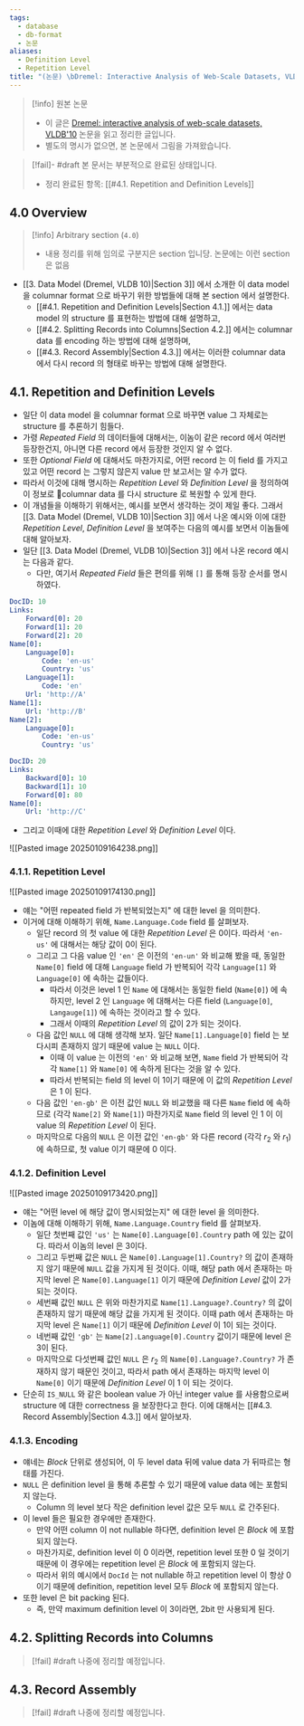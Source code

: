 ```yaml
---
tags:
  - database
  - db-format
  - 논문
aliases:
  - Definition Level
  - Repetition Level
title: "(논문) \bDremel: Interactive Analysis of Web-Scale Datasets, VLDB 2010 (4. Nested Columnar Storage)"
---
```

> [!info] 원본 논문
> - 이 글은 [Dremel: interactive analysis of web-scale datasets, VLDB'10](https://dl.acm.org/doi/10.14778/1920841.1920886) 논문을 읽고 정리한 글입니다.
> - 별도의 명시가 없으면, 본 논문에서 그림을 가져왔습니다.

> [!fail]- #draft 본 문서는 부분적으로 완료된 상태입니다.
> - 정리 완료된 항목: [[#4.1. Repetition and Definition Levels]]

## 4.0 Overview

> [!info] Arbitrary section (`4.0`)
> - 내용 정리를 위해 임의로 구분지은 section 입니당. 논문에는 이런 section 은 없음

- [[3. Data Model (Dremel, VLDB 10)|Section 3]] 에서 소개한 이 data model 을 columnar format 으로 바꾸기 위한 방법들에 대해 본 section 에서 설명한다.
	- [[#4.1. Repetition and Definition Levels|Section 4.1.]] 에서는 data model 의 structure 를 표현하는 방법에 대해 설명하고,
	- [[#4.2. Splitting Records into Columns|Section 4.2.]] 에서는 columnar data 를 encoding 하는 방법에 대해 설명하며,
	- [[#4.3. Record Assembly|Section 4.3.]] 에서는 이러한 columnar data 에서 다시 record 의 형태로 바꾸는 방법에 대해 설명한다.

## 4.1. Repetition and Definition Levels

- 일단 이 data model 을 columnar format 으로 바꾸면 value 그 자체로는 structure 를 추론하기 힘들다.
- 가령 *Repeated Field* 의 데이터들에 대해서는, 이놈이 같은 record 에서 여러번 등장한건지, 아니면 다른 record 에서 등장한 것인지 알 수 없다.
- 또한 *Optional Field* 에 대해서도 마찬가지로, 어떤 record 는 이 field 를 가지고 있고 어떤 record 는 그렇지 않은지 value 만 보고서는 알 수가 없다.
- 따라서 이것에 대해 명시하는 *Repetition Level* 와 *Definition Level* 을 정의하여 이 정보로 columnar data 를 다시 structure 로 복원할 수 있게 한다.
- 이 개념들을 이해하기 위해서는, 예시를 보면서 생각하는 것이 제일 좋다. 그래서 [[3. Data Model (Dremel, VLDB 10)|Section 3]] 에서 나온 예시와 이에 대한 *Repetition Level*, *Definition Level* 을 보여주는 다음의 예시를 보면서 이놈들에 대해 알아보자.
- 일단 [[3. Data Model (Dremel, VLDB 10)|Section 3]] 에서 나온 record 예시는 다음과 같다.
	- 다만, 여기서 *Repeated Field* 들은 편의를 위해 `[]` 를 통해 등장 순서를 명시하였다.

```YAML
DocID: 10
Links:
	Forward[0]: 20
	Forward[1]: 20
	Forward[2]: 20
Name[0]:
	Language[0]:
		Code: 'en-us'
		Country: 'us'
	Language[1]:
		Code: 'en'
	Url: 'http://A'
Name[1]:
	Url: 'http://B'
Name[2]:
	Language[0]:
		Code: 'en-us'
		Country: 'us'
```

```YAML
DocID: 20
Links:
	Backward[0]: 10
	Backward[1]: 10
	Forward[0]: 80
Name[0]:
	Url: 'http://C'
```

- 그리고 이때에 대한 *Repetition Level* 와 *Definition Level* 이다.

![[Pasted image 20250109164238.png]]

### 4.1.1. Repetition Level

![[Pasted image 20250109174130.png]]

- 얘는 "어떤 repeated field 가 반복되었는지" 에 대한 level 을 의미한다.
- 이거에 대해 이해하기 위해, `Name.Language.Code` field 를 살펴보자.
	- 일단 record 의 첫 value 에 대한 *Repetition Level* 은 0이다. 따라서 `'en-us'` 에 대해서는 해당 값이 0이 된다.
	- 그리고 그 다음 value 인 `'en'` 은 이전의 `'en-un'` 와 비교해 봤을 때, 동일한 `Name[0]` field 에 대해 `Language` field 가 반복되어 각각 `Language[1]` 와 `Language[0]` 에 속하는 값들이다.
		- 따라서 이것은 level 1 인 `Name` 에 대해서는 동일한 field (`Name[0]`) 에 속하지만, level 2 인 `Language` 에 대해서는 다른 field (`Language[0]`, `Langauge[1]`) 에 속하는 것이라고 할 수 있다.
		- 그래서 이때의 *Repetition Level* 의 값이 2가 되는 것이다.
	- 다음 값인 `NULL` 에 대해 생각해 보자. 일단 `Name[1].Language[0]` field 는 보다시피 존재하지 않기 때문에 value 는 `NULL` 이다.
		- 이때 이 value 는 이전의 `'en'` 와 비교해 보면, `Name` field 가 반복되어 각각 `Name[1]` 와 `Name[0]` 에 속하게 된다는 것을 알 수 있다.
		- 따라서 반복되는 field 의 level 이 1이기 때문에 이 값의 *Repetition Level* 은 1 이 된다.
	- 다음 값인 `'en-gb'` 은 이전 값인 `NULL` 와 비교했을 때 다른 `Name` field 에 속하므로 (각각 `Name[2]` 와 `Name[1]`) 마찬가지로 `Name` field 의 level 인 1 이 이 value 의 *Repetition Level* 이 된다.
	- 마지막으로 다음의 `NULL` 은 이전 값인 `'en-gb'` 와 다른 record (각각 $r_{2}$ 와 $r_{1}$) 에 속하므로, 첫 value 이기 때문에 0 이다.

### 4.1.2. Definition Level

![[Pasted image 20250109173420.png]]

- 얘는 "어떤 level 에 해당 값이 명시되었는지" 에 대한 level 을 의미한다.
- 이놈에 대해 이해하기 위해, `Name.Language.Country` field 를 살펴보자.
	- 일단 첫번째 값인 `'us'` 는 `Name[0].Language[0].Country` path 에 있는 값이다. 따라서 이놈의 level 은 3이다.
	- 그리고 두번째 값은 `NULL` 은 `Name[0].Language[1].Country?` 의 값이 존재하지 않기 때문에 `NULL` 값을 가지게 된 것이다. 이때, 해당 path 에서 존재하는 마지막 level 은 `Name[0].Language[1]` 이기 때문에 *Definition Level* 값이 2가 되는 것이다.
	- 세번째 값인 `NULL` 은 위와 마찬가지로 `Name[1].Language?.Country?` 의 값이 존재하지 않기 때문에 해당 값을 가지게 된 것이다. 이때 path 에서 존재하는 마지막 level 은 `Name[1]` 이기 때문에 *Definition Level* 이 1이 되는 것이다.
	- 네번째 값인 `'gb'` 는 `Name[2].Language[0].Country` 값이기 때문에 level 은 3이 된다.
	- 마지막으로 다섯번째 값인 `NULL` 은 $r_{2}$ 의 `Name[0].Language?.Country?` 가 존재하지 않기 때문인 것이고, 따라서 path 에서 존재하는 마지막 level 이 `Name[0]` 이기 때문에 *Definition Level* 이 1 이 되는 것이다.
- 단순히 `IS_NULL` 와 같은 boolean value 가 아닌 integer value 를 사용함으로써 structure 에 대한 correctness 을 보장한다고 한다. 이에 대해서는 [[#4.3. Record Assembly|Section 4.3.]] 에서 알아보자.

### 4.1.3. Encoding

- 얘네는 *Block* 단위로 생성되어, 이 두 level data 뒤에 value data 가 뒤따르는 형태를 가진다.
- `NULL` 은 definition level 을 통해 추론할 수 있기 때문에 value data 에는 포함되지 않는다.
	- Column 의 level 보다 작은 definition level 값은 모두 `NULL` 로 간주된다.
- 이 level 들은 필요한 경우에만 존재한다.
	- 만약 어떤 column 이 not nullable 하다면, definition level 은 *Block* 에 포함되지 않는다.
	- 마찬가지로, definition level 이 0 이라면, repetition level 또한 0 일 것이기 때문에 이 경우에는 repetition level 은 *Block* 에 포함되지 않는다.
	- 따라서 위의 예시에서 `DocId` 는 not nullable 하고 repetition level 이 항상 0이기 때문에 definition, repetition level 모두 *Block* 에 포함되지 않는다.
- 또한 level 은 bit packing 된다.
	- 즉, 만약 maximum definition level 이 3이라면, 2bit 만 사용되게 된다.

## 4.2. Splitting Records into Columns

> [!fail] #draft 나중에 정리할 예정입니다.

## 4.3. Record Assembly

> [!fail] #draft 나중에 정리할 예정입니다.